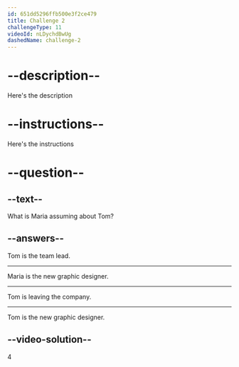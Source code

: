 ```yaml
---
id: 651dd5296ffb500e3f2ce479
title: Challenge 2
challengeType: 11
videoId: nLDychdBwUg
dashedName: challenge-2
---
```


# --description--

Here's the description

# --instructions--

Here's the instructions

# --question--

## --text--

What is Maria assuming about Tom?

## --answers--

Tom is the team lead.

---

Maria is the new graphic designer.

---

Tom is leaving the company.

---

Tom is the new graphic designer.

## --video-solution--

4
